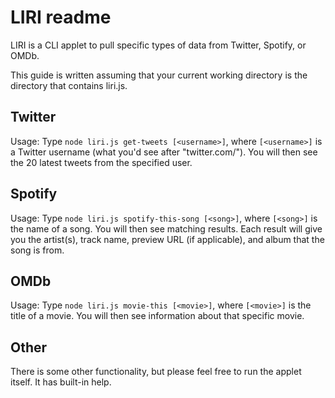 LIRI readme
===========

LIRI is a CLI applet to pull specific types of data from Twitter, Spotify, or OMDb.

This guide is written assuming that your current working directory is the directory that contains liri.js.

Twitter
-------

Usage:  Type `node liri.js get-tweets [<username>]`, where `[<username>]` is a Twitter username (what you'd see after "twitter.com/").  You will then see the 20 latest tweets from the specified user.

Spotify
-------

Usage:  Type `node liri.js spotify-this-song [<song>]`, where `[<song>]` is the name of a song.  You will then see matching results.  Each result will give you the artist(s), track name, preview URL (if applicable), and album that the song is from.

OMDb
----

Usage:  Type `node liri.js movie-this [<movie>]`, where `[<movie>]` is the title of a movie.  You will then see information about that specific movie.

Other
-----

There is some other functionality, but please feel free to run the applet itself.  It has built-in help.